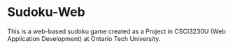 # Sudoku-Web
This is a web-based sudoku game created as a Project in CSCI3230U (Web Application Development) at Ontario Tech University.
